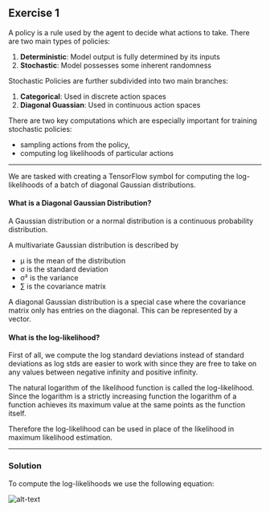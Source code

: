 ## Exercise 1

A policy is a rule used by the agent to decide what actions to take. There are two main types of policies:
1. **Deterministic**: Model output is fully determined by its inputs
2. **Stochastic**: Model possesses some inherent randomness

Stochastic Policies are further subdivided into two main branches:
1. **Categorical**: Used in discrete action spaces
2. **Diagonal Guassian**: Used in continuous action spaces

There are two key computations which are especially important for training stochastic policies:

+ sampling actions from the policy,
+ computing log likelihoods of particular actions

---

We are tasked with creating a TensorFlow symbol for computing the log-likelihoods of a batch of diagonal Gaussian distributions.

#### What is a Diagonal Gaussian Distribution?

A Gaussian distribution or a normal distribution is a continuous probability distribution.

A multivariate Gaussian distribution is described by 

+ μ is the mean of the distribution
+ σ is the standard deviation
+ σ² is the variance
+ ∑ is the covariance matrix

A diagonal Gaussian distribution is a special case where the covariance matrix only has entries on the diagonal. This can be represented by a vector. 

#### What is the log-likelihood?

First of all, we compute the log standard deviations instead of standard deviations as log stds are easier to work with since they are free to take on any values between negative infinity and positive infinity.

The natural logarithm of the likelihood function is called the log-likelihood. Since the logarithm is a strictly increasing function the logarithm of a function achieves its maximum value at the same points as the function itself.

Therefore the log-likelihood can be used in place of the likelihood in maximum likelihood estimation.

---

### Solution 

To compute the log-likelihoods we use the following equation:

![alt-text](https://spinningup.openai.com/en/latest/_images/math/003c0eae9ef9660bf067815175ddd51b487c5191.svg)

